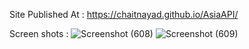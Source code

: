 Site Published At : https://chaitnayad.github.io/AsiaAPI/





Screen shots : 
![Screenshot (608)](https://user-images.githubusercontent.com/84279110/134778445-eac01b4a-a2ad-44b8-8aeb-e8e873c721d4.png)
![Screenshot (609)](https://user-images.githubusercontent.com/84279110/134778464-c9dacce7-7cc8-4591-8d7e-0403be12badf.png)
